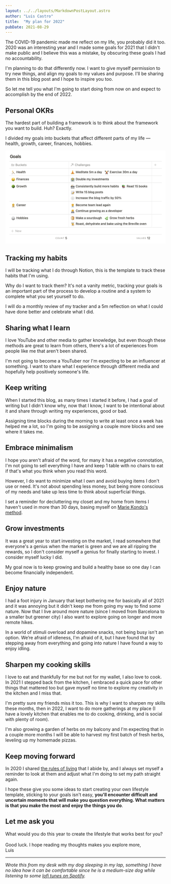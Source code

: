 ```yaml
---
layout: ../../layouts/MarkdownPostLayout.astro
author: "Luis Castro"
title:  "My plan for 2022"
pubDate: 2021-08-29
---
```


The COVID-19 pandemic made me reflect on my life, you probably did it too. 2020 was an interesting year and I made some goals for 2021 that I didn't make public and I believe this was a mistake, by obscuring these goals I had no accountability.

I'm planning to do that differently now. I want to give myself permission to try new things, and align my goals to my values and purpose. I'll be sharing them in this blog post and I hope to inspire you too.

So let me tell you what I'm going to start doing from now on and expect to accomplish by the end of 2022.

## Personal OKRs
The hardest part of building a framework is to think about the framework you want to build. Huh? Exactly.

I divided my goals into buckets that affect different parts of my life –– health, growth, career, finances, hobbies.

![2022 goals framework](../../assets/posts/goals-framework.png)

## Tracking my habits
I will be tracking what I do through Notion, this is the template to track these habits that I'm using.

Why do I want to track them? It's not a vanity metric, tracking your goals is an important part of the process to develop a routine and a system to complete what you set yourself to do.

I will do a monthly review of my tracker and a 5m reflection on what I could have done better and celebrate what I did.

## Sharing what I learn
I love YouTube and other media to gather knowledge, but even though these methods are great to learn from others, there's a lot of experiences from people like me that aren't been shared.

I'm not going to become a YouTuber nor I'm expecting to be an influencer at something. I want to share what I experience through different media and hopefully help positively someone's life.

## Keep writing
When I started this blog, as many times I started it before, I had a goal of writing but I didn't know why, now that I know, I want to be intentional about it and share through writing my experiences, good or bad.

Assigning time blocks during the morning to write at least once a week has helped me a lot, so I'm going to be assigning a couple more blocks and see where it takes me.

## Embrace minimalism
I hope you aren't afraid of the word, for many it has a negative connotation, I'm not going to sell everything I have and keep 1 table with no chairs to eat if that's what you think when you read this word.

However, I do want to minimize what I own and avoid buying items I don't use or need. It's not about spending less money, but being more conscious of my needs and take up less time to think about superficial things.

I set a reminder for decluttering my closet and my home from items I haven't used in more than 30 days, basing myself on [Marie Kondo's method](https://konmari.com/what-is-konmari-method/).

## Grow investments
It was a great year to start investing on the market, I read somewhere that everyone's a genius when the market is green and we are all ripping the rewards, so I don't consider myself a genius for finally starting to invest. I consider myself lucky I did.

My goal now is to keep growing and build a healthy base so one day I can become financially independent.

## Enjoy nature
I had a foot injury in January that kept bothering me for basically all of 2021 and it was annoying but it didn't keep me from going my way to find some nature. Now that I live around more nature (since I moved from Barcelona to a smaller but greener city) I also want to explore going on longer and more remote hikes.

In a world of stimuli overload and dopamine snacks, not being busy isn't an option. We’re afraid of idleness, I'm afraid of it, but I have found that by stepping away from everything and going into nature I have found a way to enjoy idling.

## Sharpen my cooking skills
I love to eat and thankfully for me but not for my wallet, I also love to cook. In 2021 I stepped back from the kitchen, I embraced a quick pace for other things that mattered too but gave myself no time to explore my creativity in the kitchen and I miss that.

I'm pretty sure my friends miss it too. This is why I want to sharpen my skills these months, then in 2022, I want to do more gatherings at my place (I have a lovely kitchen that enables me to do cooking, drinking, and is social with plenty of room).

I'm also growing a garden of herbs on my balcony and I'm expecting that in a couple more months I will be able to harvest my first batch of fresh herbs, leveling up my homemade pizzas.

## Keep moving forward
In 2020 I shared [the rules of living](https://luiscastro.co/2020/10/10/rules-of-the-game) that I abide by, and I always set myself a reminder to look at them and adjust what I'm doing to set my path straight again.

I hope these give you some ideas to start creating your own lifestyle template, sticking to your goals isn't easy, **you'll encounter difficult and uncertain moments that will make you question everything. What matters is that you make the most and enjoy the things you do**.

## Let me ask you
What would you do this year to create the lifestyle that works best for you?
<br/>
<br/>
Good luck. I hope reading my thoughts makes you explore more,
<br/>
Luis

-----------
*Wrote this from my desk with my dog sleeping in my lap, something I have no idea how it can be comfortable since he is a medium-size dog while listening to some [lofi tunes on Spotify](https://open.spotify.com/playlist/0vvXsWCC9xrXsKd4FyS8kM?si=0d69388fec0243e9).*
